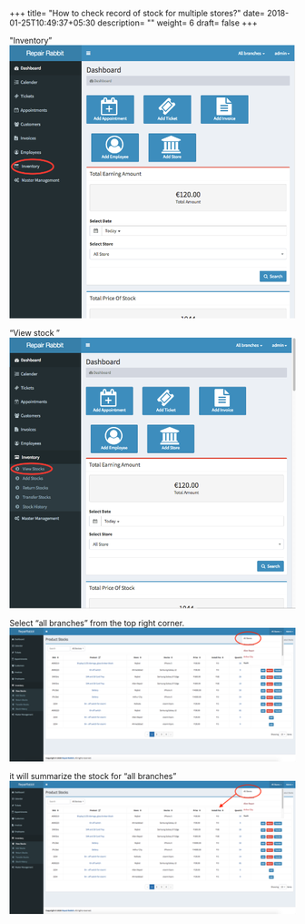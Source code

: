 +++
title= "How to check record of stock for multiple stores?"
date= 2018-01-25T10:49:37+05:30
description= ""
weight= 6
draft= false
+++

"Inventory”
![How to check record of stock for multiple stores?](/images/inventory/how_to_check_stock_records_for_multiple_stores/go_to_inventory.png)

“View stock ”
![How to check record of stock for multiple stores?](/images/inventory/how_to_check_stock_records_for_multiple_stores/view_stock.png)

Select “all branches” from the top right corner.
![How to check record of stock for multiple stores?](/images/inventory/how_to_check_stock_records_for_multiple_stores/select_all_branches.png)

it will summarize the stock for “all branches”
![How to check record of stock for multiple stores?](/images/inventory/how_to_check_stock_records_for_multiple_stores/detail_summary_for_stock.png)

